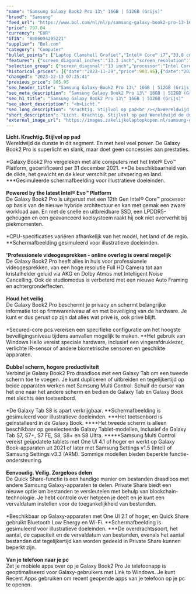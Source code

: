 ```yaml
---
"name": "Samsung Galaxy Book2 Pro 13\" 16GB | 512GB (Grijs)"
"brand": "Samsung"
"feed_url": "https://www.bol.com/nl/nl/p/samsung-galaxy-book2-pro-13-16gb-512gb/9300000093185433"
"price": 797.04
"currency": "EUR"
"GTIN": "8806094295221"
"supplier": "Bol.com"
"category": "Computer"
"bullet_points": ["Laptop Clamshell Grafiet","Intel® Core™ i7","33,8 cm (13.3\") Full HD 1920 x 1080 Pixels AMOLED","16 GB DDR5-SDRAM","512 GB SSD","Intel Iris Xe Graphics","Wi-Fi 6E (802.11ax) Bluetooth 5.1","63 Wh 65 W","Windows 11 Home"]
"features": {"screen_diagonal_inches":"13.3 inch","screen_resolution":"1920 x 1080 Pixels","processor_family":"Intel® Core™ i7","memory_size":"16 GB","memory_type":"DDR5-SDRAM","total_storage_space":"512 GB","operating_system":"Windows 11 Home","battery_capacity":"63 Wh","width":"304,4 mm","depth":"199,8 mm","height":"11,2 mm","weight":"870 g","graphics_card":"Intel Iris Xe Graphics"}
"selection_group": {"screen_diagonal":"13 inch","processor":"Intel Core i7","changed_price_past_3_days":true,"product_family":"Galaxy Book2 Pro 360"}
"historical_prices": [{"date":"2023-11-29","price":903.96},{"date":"2023-12-03","price":895.05},{"date":"2023-12-04","price":886.14},{"date":"2023-12-05","price":877.23},{"date":"2023-12-06","price":868.32},{"date":"2023-12-07","price":859.41},{"date":"2023-12-08","price":850.5},{"date":"2023-12-09","price":841.59},{"date":"2023-12-10","price":832.68},{"date":"2023-12-11","price":814.86},{"date":"2023-12-12","price":805.95},{"date":"2023-12-13","price":797.04}]
"changed": "2023-12-13 07:25:41"
"previous_price": 805.95
"seo_header_title": "Samsung Galaxy Book2 Pro 13\" 16GB | 512GB (Grijs)"
"seo_meta_description": "Samsung Galaxy Book2 Pro 13\" 16GB | 512GB (Grijs)"
"seo_h1_title": "Samsung Galaxy Book2 Pro 13\" 16GB | 512GB (Grijs)"
"seo_short_description": "<b>Licht."
"seo_long_description": "Krachtig. Stijlvol op pad<br /></b>Wereldwijd de dunste in dit segment. En met heel veel power. De Galaxy Book2 Pro is superlicht en slank, maar doet geen concessies aan prestaties. <br /> <br />*Galaxy Book2 Pro vergeleken met alle computers met het Intel® Evo™ Platform, gecertificeerd per 31 december 2021. **De beschikbaarheid van de dikte, het gewicht en de kleur verschilt per uitvoering en land. ***Gesimuleerde schermafbeelding voor illustratieve doeleinden. <br /> <br /> <b>Powered by the latest Intel® Evo™ Platform<br /></b>De Galaxy Book2 Pro is uitgerust met een 12th Gen Intel® Core™ processor op basis van de nieuwe hybride architectuur en kan met gemak een zware workload aan. En met de snelle en uitbreidbare SSD, een LPDDR5-geheugen en een geavanceerd koelsysteem raakt hij ook niet oververhit bij piekmomenten. <br /> <br />*CPU-specificaties variëren afhankelijk van het model, het land of de regio. **Schermafbeelding gesimuleerd voor illustratieve doeleinden. <br /> <br /> <b>'Professionele videogesprekken - online overleg is overal mogelijk<br /></b>De Galaxy Book2 Pro heeft alles in huis voor professionele videogesprekken, van een hoge resolutie Full HD Camera tot aan kristalhelder geluid via AKG en Dolby Atmos met Intelligent Noise Cancelling. Ook de studiomodus is verbeterd met een nieuwe Auto Framing en achtergrondeffecten. <br /> <br /> <b>Houd het veilig<br /></b>De Galaxy Book2 Pro beschermt je privacy en schermt belangrijke informatie tot op firmwareniveau af en met beveiliging van de hardware. Je kunt er dus gerust op zijn dat alles wat privé is, ook privé blijft. <br /> <br />*Secured-core pcs vereisen een specifieke configuratie om het hoogste beveiligingsniveau tijdens aanvallen mogelijk te maken. **Het gebruik van Windows Hello vereist speciale hardware, inclusief een vingerafdruklezer, verlichte IR-sensor of andere biometrische sensoren en geschikte apparaten. <br /> <br /> <b>Dubbel scherm, hogere productiviteit<br /></b>Verbind je Galaxy Book2 Pro draadloos met een Galaxy Tab om een tweede scherm toe te voegen. Je kunt dupliceren of uitbreiden en tegelijkertijd op beide apparaten werken met Samsung Multi Control. Schuif de cursor van het ene naar het andere scherm en bedien de Galaxy Tab en Galaxy Book met slechts één toetsenbord. <br /> <br />*De Galaxy Tab S8 is apart verkrijgbaar. **Schermafbeelding is gesimuleerd voor illustratieve doeleinden. ***Het toetsenbord is geïnstalleerd in de Galaxy Book. ****Het tweede scherm is alleen beschikbaar op geselecteerde Galaxy Tablet-modellen, inclusief de Galaxy Tab S7, S7+, S7 FE, S8, S8+ en S8 Ultra. *****Samsung Multi Control vereist geüpdatete tablets met One UI 4. 1 of hoger en werkt op Galaxy Book-apparaten uit 2021 of later met Samsung Settings v1. 5 (Intel) of Samsung Settings v3. 3 (ARM). Sommige modellen bieden beperkte functie-ondersteuning. <br /> <br /> <b>Eenvoudig. Veilig. Zorgeloos delen<br /></b>De Quick Share-functie is een handige manier om bestanden draadloos met andere Samsung Galaxy-apparaten te delen. Private Share biedt een nieuwe optie om bestanden te versleutelen met behulp van blockchain-technologie. Je hebt controle over hetgeen je deelt en je kunt een vervaldatum instellen voor de toegankelijkheid van bestanden. <br /> <br />*Beschikbaar op Galaxy-apparaten met One UI 2. 1 of hoger, en Quick Share gebruikt Bluetooth Low Energy en Wi-Fi. **Schermafbeelding is gesimuleerd voor illustratieve doeleinden. ***De overdrachtssoort, het aantal, de capaciteit en de vervaldatum van bestanden, evenals het aantal bestanden dat tegelijkertijd kan worden gedeeld in Private Share kunnen beperkt zijn. <br /> <br /> <b>Van je telefoon naar je pc<br /></b>Zet je mobiele apps over op je Galaxy Book2 Pro Je telefoonapp is geoptimaliseerd voor Galaxy-gebruikers met Link to Windows. Je kunt Recent Apps gebruiken om recent geopende apps van je telefoon op je pc te openen."
"short_description": "Licht. Krachtig. Stijlvol op pad Wereldwijd de dunste in dit segment. En met heel veel power. De Galaxy Book2 Pro is superlicht en slank, maar doet geen concessies aan prestaties. *Galaxy Book2 Pro vergeleken met alle computers met het Intel® Evo™ Platform, gecertificeerd per 31 december 2021. **De beschikbaarheid van de dikte, het gewicht en de kleur verschilt per uitvoering en land. ***Gesimuleerde schermafbeelding voor illustratieve doeleinden. Powered by the latest Intel® Evo™ Platform De Galaxy Book2 Pro is uitgerust met een 12th Gen Intel® Core™ processor op basis van de nieuwe hybride architectuur en kan met gemak een zware workload aan. En met de snelle en uitbreidbare SSD, een LPDDR5-geheugen en een geavanceerd koelsysteem raakt hij ook niet oververhit bij piekmomenten. *CPU-specificaties variëren afhankelijk van het model, het land of de regio. **Schermafbeelding gesimuleerd voor illustratieve doeleinden. 'Professionele videogesprekken - online overleg is overal mogelijk De Galaxy Book2 Pro heeft alles in huis voor professionele videogesprekken, van een hoge resolutie Full HD Camera tot aan kristalhelder geluid via AKG en Dolby Atmos met Intelligent Noise Cancelling. Ook de studiomodus is verbeterd met een nieuwe Auto Framing en achtergrondeffecten. Houd het veilig De Galaxy Book2 Pro beschermt je privacy en schermt belangrijke informatie tot op firmwareniveau af en met beveiliging van de hardware. Je kunt er dus gerust op zijn dat alles wat privé is, ook privé blijft. *Secured-core pcs vereisen een specifieke configuratie om het hoogste beveiligingsniveau tijdens aanvallen mogelijk te maken. **Het gebruik van Windows Hello vereist speciale hardware, inclusief een vingerafdruklezer, verlichte IR-sensor of andere biometrische sensoren en geschikte apparaten. Dubbel scherm, hogere productiviteit Verbind je Galaxy Book2 Pro draadloos met een Galaxy Tab om een tweede scherm toe te voegen. Je kunt dupliceren of uitbreiden en tegelijkertijd op beide apparaten werken met Samsung Multi Control. Schuif de cursor van het ene naar het andere scherm en bedien de Galaxy Tab en Galaxy Book met slechts één toetsenbord. *De Galaxy Tab S8 is apart verkrijgbaar. **Schermafbeelding is gesimuleerd voor illustratieve doeleinden. ***Het toetsenbord is geïnstalleerd in de Galaxy Book. ****Het tweede scherm is alleen beschikbaar op geselecteerde Galaxy Tablet-modellen, inclusief de Galaxy Tab S7, S7+, S7 FE, S8, S8+ en S8 Ultra. *****Samsung Multi Control vereist geüpdatete tablets met One UI 4.1 of hoger en werkt op Galaxy Book-apparaten uit 2021 of later met Samsung Settings v1.5 (Intel) of Samsung Settings v3.3 (ARM). Sommige modellen bieden beperkte functie-ondersteuning. Eenvoudig. Veilig. Zorgeloos delen De Quick Share-functie is een handige manier om bestanden draadloos met andere Samsung Galaxy-apparaten te delen. Private Share biedt een nieuwe optie om bestanden te versleutelen met behulp van blockchain-technologie. Je hebt controle over hetgeen je deelt en je kunt een vervaldatum instellen voor de toegankelijkheid van bestanden. *Beschikbaar op Galaxy-apparaten met One UI 2.1 of hoger, en Quick Share gebruikt Bluetooth Low Energy en Wi-Fi. **Schermafbeelding is gesimuleerd voor illustratieve doeleinden. ***De overdrachtssoort, het aantal, de capaciteit en de vervaldatum van bestanden, evenals het aantal bestanden dat tegelijkertijd kan worden gedeeld in Private Share kunnen beperkt zijn. Van je telefoon naar je pc Zet je mobiele apps over op je Galaxy Book2 Pro Je telefoonapp is geoptimaliseerd voor Galaxy-gebruikers met Link to Windows. Je kunt Recent Apps gebruiken om recent geopende apps van je telefoon op je pc te openen."
"external_image_url": "https://images.zakelijkelaptopkopen.nl/samsung-galaxy-book2-pro-13-16gb-512gb.webp"
---
```


<b>Licht. Krachtig. Stijlvol op pad<br /></b>Wereldwijd de dunste in dit segment. En met heel veel power. De Galaxy Book2 Pro is superlicht en slank, maar doet geen concessies aan prestaties. <br /> <br />*Galaxy Book2 Pro vergeleken met alle computers met het Intel® Evo™ Platform, gecertificeerd per 31 december 2021. **De beschikbaarheid van de dikte, het gewicht en de kleur verschilt per uitvoering en land. ***Gesimuleerde schermafbeelding voor illustratieve doeleinden. <br /> <br /> <b>Powered by the latest Intel® Evo™ Platform<br /></b>De Galaxy Book2 Pro is uitgerust met een 12th Gen Intel® Core™ processor op basis van de nieuwe hybride architectuur en kan met gemak een zware workload aan. En met de snelle en uitbreidbare SSD, een LPDDR5-geheugen en een geavanceerd koelsysteem raakt hij ook niet oververhit bij piekmomenten. <br /> <br />*CPU-specificaties variëren afhankelijk van het model, het land of de regio. **Schermafbeelding gesimuleerd voor illustratieve doeleinden. <br /> <br /> <b>'Professionele videogesprekken - online overleg is overal mogelijk<br /></b>De Galaxy Book2 Pro heeft alles in huis voor professionele videogesprekken, van een hoge resolutie Full HD Camera tot aan kristalhelder geluid via AKG en Dolby Atmos met Intelligent Noise Cancelling. Ook de studiomodus is verbeterd met een nieuwe Auto Framing en achtergrondeffecten. <br /> <br /> <b>Houd het veilig<br /></b>De Galaxy Book2 Pro beschermt je privacy en schermt belangrijke informatie tot op firmwareniveau af en met beveiliging van de hardware. Je kunt er dus gerust op zijn dat alles wat privé is, ook privé blijft. <br /> <br />*Secured-core pcs vereisen een specifieke configuratie om het hoogste beveiligingsniveau tijdens aanvallen mogelijk te maken. **Het gebruik van Windows Hello vereist speciale hardware, inclusief een vingerafdruklezer, verlichte IR-sensor of andere biometrische sensoren en geschikte apparaten. <br /> <br /> <b>Dubbel scherm, hogere productiviteit<br /></b>Verbind je Galaxy Book2 Pro draadloos met een Galaxy Tab om een tweede scherm toe te voegen. Je kunt dupliceren of uitbreiden en tegelijkertijd op beide apparaten werken met Samsung Multi Control. Schuif de cursor van het ene naar het andere scherm en bedien de Galaxy Tab en Galaxy Book met slechts één toetsenbord. <br /> <br />*De Galaxy Tab S8 is apart verkrijgbaar. **Schermafbeelding is gesimuleerd voor illustratieve doeleinden. ***Het toetsenbord is geïnstalleerd in de Galaxy Book. ****Het tweede scherm is alleen beschikbaar op geselecteerde Galaxy Tablet-modellen, inclusief de Galaxy Tab S7, S7+, S7 FE, S8, S8+ en S8 Ultra. *****Samsung Multi Control vereist geüpdatete tablets met One UI 4.1 of hoger en werkt op Galaxy Book-apparaten uit 2021 of later met Samsung Settings v1.5 (Intel) of Samsung Settings v3.3 (ARM). Sommige modellen bieden beperkte functie-ondersteuning. <br /> <br /> <b>Eenvoudig. Veilig. Zorgeloos delen<br /></b>De Quick Share-functie is een handige manier om bestanden draadloos met andere Samsung Galaxy-apparaten te delen. Private Share biedt een nieuwe optie om bestanden te versleutelen met behulp van blockchain-technologie. Je hebt controle over hetgeen je deelt en je kunt een vervaldatum instellen voor de toegankelijkheid van bestanden. <br /> <br />*Beschikbaar op Galaxy-apparaten met One UI 2.1 of hoger, en Quick Share gebruikt Bluetooth Low Energy en Wi-Fi. **Schermafbeelding is gesimuleerd voor illustratieve doeleinden. ***De overdrachtssoort, het aantal, de capaciteit en de vervaldatum van bestanden, evenals het aantal bestanden dat tegelijkertijd kan worden gedeeld in Private Share kunnen beperkt zijn. <br /> <br /> <b>Van je telefoon naar je pc<br /></b>Zet je mobiele apps over op je Galaxy Book2 Pro Je telefoonapp is geoptimaliseerd voor Galaxy-gebruikers met Link to Windows. Je kunt Recent Apps gebruiken om recent geopende apps van je telefoon op je pc te openen.
